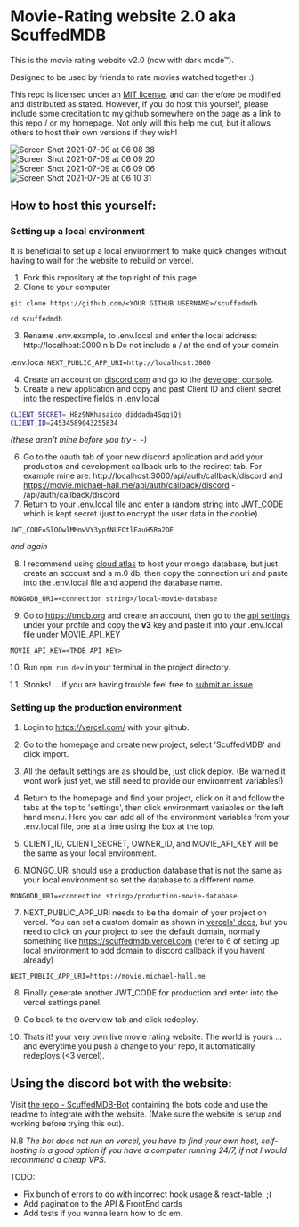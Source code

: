 # Movie-Rating website 2.0 aka ScuffedMDB

This is the movie rating website v2.0 (now with dark mode&trade;).

Designed to be used by friends to rate movies watched together :).

This repo is licensed under an [MIT license](https://github.com/mah51/ScuffedMDB/blob/main/LICENSE), and can therefore be modified and distributed as stated. However, if you do host this yourself, please include some creditation to my github somewhere on the page as a link to this repo / or my homepage. Not only will this help me out, but it allows others to host their own versions if they wish!

![Screen Shot 2021-07-09 at 06 08 38](https://user-images.githubusercontent.com/47287285/125026289-25392280-e07c-11eb-979a-67769c36c4ea.png)
![Screen Shot 2021-07-09 at 06 09 20](https://user-images.githubusercontent.com/47287285/125026321-371ac580-e07c-11eb-9881-1ec8a70c0f23.png)
![Screen Shot 2021-07-09 at 06 09 06](https://user-images.githubusercontent.com/47287285/125026308-2f5b2100-e07c-11eb-873e-2eabcf0906fb.png)
![Screen Shot 2021-07-09 at 06 10 31](https://user-images.githubusercontent.com/47287285/125026394-616c8300-e07c-11eb-9678-a6e497119b7d.png)


## How to host this yourself:

### Setting up a local environment

It is beneficial to set up a local environment to make quick changes without having to wait for the website to rebuild on vercel.

1. Fork this repository at the top right of this page.
2. Clone to your computer 

`git clone https://github.com/<YOUR GITHUB USERNAME>/scuffedmdb`

`cd scuffedmdb`

3. Rename .env.example, to .env.local and enter the local address: http://localhost:3000  n.b Do not include a / at the end of your domain

.env.local
`NEXT_PUBLIC_APP_URI=http://localhost:3000`

4. Create an account on [discord.com](https://discord.com) and go to the [developer console](https://discord.com/developers).
5. Create a new application and copy and past Client ID and client secret into the respective fields in .env.local 

```bash
CLIENT_SECRET=_H8z9NKhasaido_diddada4SgqjQj
CLIENT_ID=24534589043255834
```
_(these aren't mine before you try -\_-)_ 

6. Go to the oauth tab of your new discord application and add your production and development callback urls to the redirect tab. For example mine are: http://localhost:3000/api/auth/callback/discord and https://movie.michael-hall.me/api/auth/callback/discord - <yourdomain>/api/auth/callback/discord
7. Return to your .env.local file and enter a [random string](https://onlinerandomtools.com/generate-random-string) into JWT_CODE which is kept secret (just to encrypt the user data in the cookie).
  
`JWT_CODE=SlOQwlMMnwVY3ypfNLFOtlEauH5Ra2DE`
  
_and again_  
  
8. I recommend using [cloud atlas](https://www.mongodb.com/cloud/atlas) to host your mongo database, but just create an account and a m.0 db, then copy the connection uri and paste into the .env.local file and append the database name.
 
 `MONGODB_URI=<connection string>/local-movie-database`
 
9. Go to https://tmdb.org and create an account, then go to the [api settings](https://www.themoviedb.org/settings/api) under your profile and copy the **v3** key and paste it into your .env.local file under MOVIE_API_KEY
  
`MOVIE_API_KEY=<TMDB API KEY>`
  
10. Run `npm run dev` in your terminal in the project directory.
  
11. Stonks! ... if you are having trouble feel free to [submit an issue](https://github.com/mah51/ScuffedMDB/issues/new)
  
### Setting up the production environment

1. Login to https://vercel.com/ with your github.

2. Go to the homepage and create new project, select 'ScuffedMDB' and click import. 

3. All the default settings are as should be, just click deploy. (Be warned it wont work just yet, we still need to provide our environment variables!)
  
4. Return to the homepage and find your project, click on it and follow the tabs at the top to 'settings', then click environment variables on the left hand menu. Here you can add all of the environment variables from your .env.local file, one at a time using the box at the top.
  
5. CLIENT_ID, CLIENT_SECRET, OWNER_ID, and MOVIE_API_KEY will be the same as your local environment.
  
6. MONGO_URI should use a production database that is not the same as your local environment so set the database to a different name.

 `MONGODB_URI=<connection string>/production-movie-database`
  
7. NEXT_PUBLIC_APP_URI needs to be the domain of your project on vercel. You can set a custom domain as shown in [vercels' docs](https://vercel.com/docs/custom-domains), but you need to click on your project to see the default domain, normally something like https://scuffedmdb.vercel.com (refer to 6 of setting up local environment to add domain to discord callback if you havent already)
  
`NEXT_PUBLIC_APP_URI=https://movie.michael-hall.me`
 
 8. Finally generate another JWT_CODE for production and enter into the vercel settings panel. 
  
 9. Go back to the overview tab and click redeploy.
  
 10. Thats it! your very own live movie rating website. The world is yours ... and everytime you push a change to your repo, it automatically redeploys (<3 vercel).

## Using the discord bot with the website:

Visit [the repo - ScuffedMDB-Bot](https://github.com/mah51/scuffedmdb-bot) containing the bots code and use the readme to integrate with the website. (Make sure the website is setup and working before trying this out).
  
N.B _The bot does not run on vercel, you have to find your own host, self-hosting is a good option if you have a computer running 24/7, if not I would recommend a cheap VPS._

TODO:


- Fix bunch of errors to do with incorrect hook usage & react-table. ;(
- Add pagination to the API & FrontEnd cards
- Add tests if you wanna learn how to do em.
